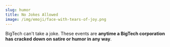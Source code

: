 ```yaml
---
slug: humor
title: No Jokes Allowed
image: /img/emoji/face-with-tears-of-joy.png
---
```


BigTech can't take a joke. These events are **anytime a BigTech corporation has
cracked down on satire or humor in any way**.
